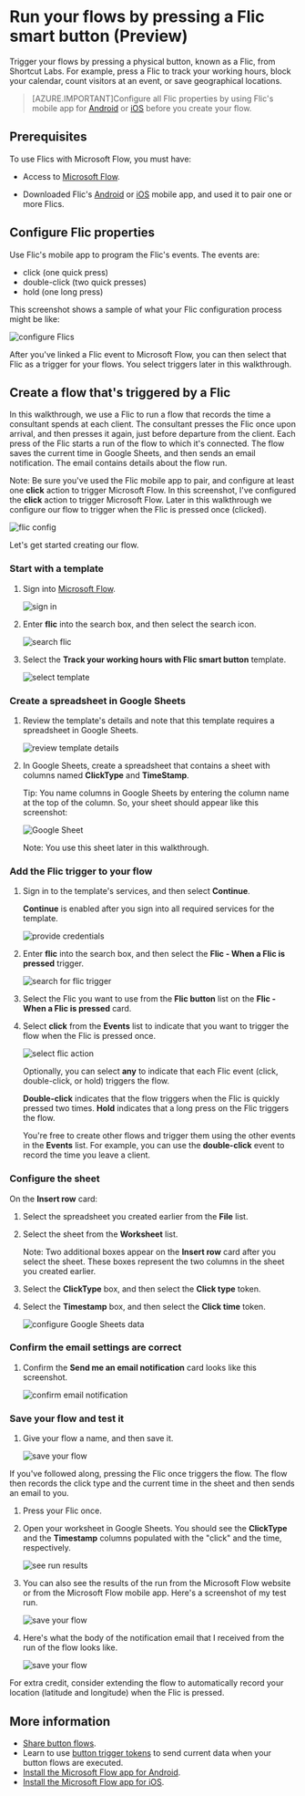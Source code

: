 <properties
    pageTitle="Start flows with Flic buttons | Microsoft Flow"
    description="Easily start button flows with physical buttons from Flic by Shortcut Labs."
    services=""
    suite="flow"
    documentationCenter="na"
    authors="msftman"
    manager="anneta"
    editor=""
    tags=""/>

<tags
   ms.service="flow"
   ms.devlang="na"
   ms.topic="article"
   ms.tgt_pltfrm="na"
   ms.workload="na"
   ms.date="05/19/2017"
   ms.author="deonhe"/>

# Run your flows by pressing a Flic smart button (Preview)

Trigger your flows by pressing a physical button, known as a Flic, from Shortcut Labs. For example, press a Flic to track your working hours, block your calendar, count visitors at an event, or save geographical locations.

>[AZURE.IMPORTANT]Configure all Flic properties by using Flic's mobile app for [Android](https://play.google.com/store/apps/details?id=io.flic.app) or [iOS](https://itunes.apple.com/us/app/flic-app/id977593793?ls=1&mt=8) before you create your flow.

## Prerequisites

To use Flics with Microsoft Flow, you must have:

- Access to [Microsoft Flow](https://flow.microsoft.com).

- Downloaded Flic's [Android](https://play.google.com/store/apps/details?id=io.flic.app) or [iOS](https://itunes.apple.com/us/app/flic-app/id977593793?ls=1&mt=8) mobile app, and used it to pair one or more Flics.

## Configure Flic properties

Use Flic's mobile app to program the Flic's events. The events are:

- click (one quick press)
- double-click (two quick presses)
- hold (one long press)

This screenshot shows a sample of what your Flic configuration process might be like:

![configure Flics](./media/flic-button-flows/configure-flic-actions.png)

After you've linked a Flic event to Microsoft Flow, you can then select that Flic as a trigger for your flows. You select triggers later in this walkthrough.

## Create a flow that's triggered by a Flic

In this walkthrough, we use a Flic to run a flow that records the time a consultant spends at each client. The consultant presses the Flic once upon arrival, and then presses it again, just before departure from the client. Each press of the Flic starts a run of the flow to which it's connected. The flow saves the current time in Google Sheets, and then sends an email notification. The email contains details about the flow run.

Note: Be sure you've used the Flic mobile app to pair, and configure at least one **click** action to trigger Microsoft Flow. In this screenshot, I've configured the **click** action to trigger Microsoft Flow. Later in this walkthrough we configure our flow to trigger when the Flic is pressed once (clicked).

   ![flic config](./media/flic-button-flows/flic-configured-for-flow.png)

Let's get started creating our flow.

### Start with a template

1. Sign into [Microsoft Flow](https://flow.microsoft.com).

     ![sign in](./media/flic-button-flows/sign-into-flow.png)

1. Enter **flic** into the search box, and then select the search icon.

     ![search flic](./media/flic-button-flows/search-flic.png)

1. Select the **Track your working hours with Flic smart button** template.

     ![select template](./media/flic-button-flows/flic-templates.png)

### Create a spreadsheet in Google Sheets

1. Review the template's details and note that this template requires a spreadsheet in Google Sheets.

   ![review template details](./media/flic-button-flows/flic-template-details.png)

1. In Google Sheets, create a spreadsheet that contains a sheet with columns named **ClickType** and **TimeStamp**.

      Tip: You name columns in Google Sheets by entering the column name at the top of the column. So, your sheet should appear like this screenshot:

   ![Google Sheet](./media/flic-button-flows/flic-google-sheet.png)

   Note: You use this sheet later in this walkthrough.

### Add the Flic trigger to your flow

1. Sign in to the template's services, and then select **Continue**.

     **Continue** is enabled after you sign into all required services for the template.

     ![provide credentials](./media/flic-button-flows/flic-template-services-sign-in.png)

1. Enter **flic** into the search box, and then select the **Flic - When a Flic is pressed** trigger.

     ![search for flic trigger](./media/flic-button-flows/flic-search-trigger.png)

1. Select the Flic you want to use from the **Flic button** list on the **Flic - When a Flic is pressed** card.

1. Select **click** from the **Events** list to indicate that you want to trigger the flow when the Flic is pressed once.

     ![select flic action](./media/flic-button-flows/select-flic.png)

   Optionally, you can select **any** to indicate that each Flic event (click, double-click, or hold) triggers the flow.

   **Double-click** indicates that the flow triggers when the Flic is quickly pressed two times. **Hold** indicates that a long press on the Flic triggers the flow.

   You're free to create other flows and trigger them using the other events in the **Events** list. For example, you can use the **double-click** event to record the time you leave a client.

### Configure the sheet

   On the **Insert row** card:

1. Select the spreadsheet you created earlier from the **File** list.

1. Select the sheet from the **Worksheet** list.

   Note: Two additional boxes appear on the **Insert row** card after you select the sheet. These boxes represent the two columns in the sheet you created earlier.

1. Select the **ClickType** box, and then select the **Click type** token.

1. Select the **Timestamp** box, and then select the **Click time** token.

     ![configure Google Sheets data](./media/flic-button-flows/flick-insert-row-card.png)

### Confirm the email settings are correct

1. Confirm the **Send me an email notification** card looks like this screenshot.

     ![confirm email notification](./media/flic-button-flows/email-settings.png)

### Save your flow and test it

1. Give your flow a name, and then save it.

     ![save your flow](./media/flic-button-flows/save.png)

If you've followed along, pressing the Flic once triggers the flow. The flow then records the click type and the current time in the sheet and then sends an email to you.

1. Press your Flic once.

1. Open your worksheet in Google Sheets. You should see the **ClickType** and the **Timestamp** columns populated with the "click" and the time, respectively.

     ![see run results](./media/flic-button-flows/flic-google-sheet-after-run.png)

1. You can also see the results of the run from the Microsoft Flow website or from the Microsoft Flow mobile app. Here's a screenshot of my test run.

     ![save your flow](./media/flic-button-flows/flic-test-run-results-portal.png)

1. Here's what the body of the notification email that I received from the run of the flow looks like.

     ![save your flow](./media/flic-button-flows/flic-email-body.png)

For extra credit, consider extending the flow to automatically record your location (latitude and longitude) when the Flic is pressed.

## More information

- [Share button flows](./share-buttons.md).
- Learn to use [button trigger tokens](./introduction-to-button-trigger-tokens.md) to send current data when your button flows are executed.
- [Install the Microsoft Flow app for Android](https://aka.ms/flowmobiledocsandroid).
- [Install the Microsoft Flow app for iOS](https://aka.ms/flowmobiledocsios).
